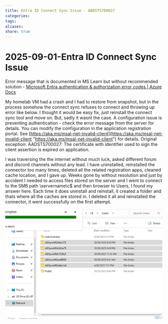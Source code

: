 ```yaml
---
title: Entra ID Connect Sync Issue - AADSTS700027
categories:
tags:
aliases:
share: true
---
```

# 2025-09-01-Entra ID Connect Sync Issue

Error message that is documented in MS Learn but without recommended solution - [Microsoft Entra authentication & authorization error codes | Azure Docs](https://docs.azure.cn/en-us/entra/identity-platform/reference-error-codes)

My homelab VM had a crash and I had to restore from snapshot, but in the process somehow the connect sync refuses to connect and throwing up error like below. I thought it would be easy fix, just reinstall the connect sync tool and move on. But, sadly it wasnt the case.
A configuration issue is preventing authentication - check the error message from the server for details. You can modify the configuration in the application registration portal. See [https://aka.ms/msal-net-invalid-client](https://aka.ms/msal-net-invalid-client "https://aka.ms/msal-net-invalid-client") for details. Original exception: AADSTS700027: The certificate with identifier used to sign the client assertion is expired on application. 

I was traversing the the internet without much luck, asked different forum and discord channels without any lead. 
I have uninstalled, reinstalled the connector too many times, deleted all the related registration apps, cleaned cache location, and I gave up. Weeks gone by without resolution and just by accident I needed to access files stored on the server and I went to connect to the SMB path \\servername\c$ and then browser to Users, I found my answer here. Each time it does uninstall and reinstall, it created a folder and thats where all the caches are stored in. 
I deleted it all and reinstalled the connector, it went successfully on the first attempt. 

![entra-connect-sync-users.png](/images/entra-connect-sync-users.png)